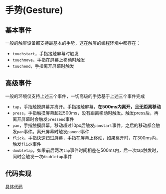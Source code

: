 手势(Gesture)
==================

## 基本事件
一般的触屏设备都支持最基本的手势，这在触屏的编程环境中都存在：

- `touchstart`，手指接触屏幕时触发
- `touchmove`，手指在屏幕上移动时触发
- `touchend`，手指离开屏幕时触发

## 高级事件
一般的环境仅支持上述三个事件，一切高级的手势基于上述三个事件完成

- `tap`，手指触摸屏幕并离开。手指接触屏幕，**在500ms内离开，且无距离移动**
- `press`，手指触摸屏幕超过500ms，没有距离移动时触发。触发press后，再离开屏幕时会触发`pressend`事件
- `pan`，手指触摸屏幕，移动超过10px后触发`panstart`事件，之后的移动都会触发`pan`事件。离开屏幕时触发`panend`事件
- `flick`，手指快速扫过屏幕，手指在屏幕上移动，如果离开时，在300ms内，触发`flick`事件
- `doubletap`，如果前后两次`tap`事件时间相差在500ms内，后一次tap触发时，同时会触发一次`doubletap`事件

## 代码实现

[具体代码](https://github.com/JacksonTian/gesture/blob/master/src/gesture.js)
